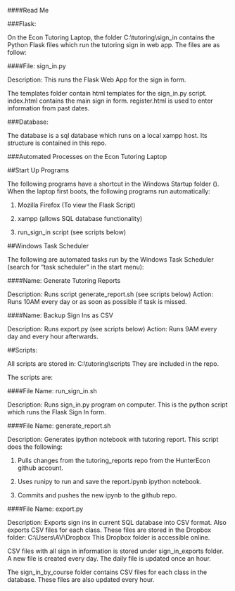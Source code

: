 ####Read Me

###Flask: 

On the Econ Tutoring Laptop, the folder C:\tutoring\sign_in contains the Python Flask files which run the tutoring sign in web app.
The files are as follow: 


####File: sign_in.py

Description: This runs the Flask Web App for the sign in form. 


The templates folder contain html templates for the sign_in.py script. index.html contains the main sign in form. register.html is used to enter information from past dates. 


###Database: 

The database is a sql database which runs on a local xampp host. Its structure is contained in this repo.


###Automated Processes on the Econ Tutoring Laptop

##Start Up Programs

The following programs have a shortcut in the Windows Startup folder (). When the laptop first boots, the following programs run automatically: 

1) Mozilla Firefox (To view the Flask Script)

2) xampp (allows SQL database functionality)

3) run_sign_in script (see scripts below)

##Windows Task Scheduler

The following are automated tasks run by the Windows Task Scheduler (search for “task scheduler” in the start menu): 

####Name: Generate Tutoring Reports

Description: Runs script generate_report.sh (see scripts below)
Action: Runs 10AM every day or as soon as possible if task is missed. 



####Name: Backup Sign Ins as CSV

Description: Runs export.py (see scripts below)
Action: Runs 9AM every day and every hour afterwards. 



##Scripts:

All scripts are stored in: 
C:\tutoring\scripts
They are included in the repo.

The scripts are: 



####File Name: run_sign_in.sh

Description: Runs sign_in.py program on computer. This is the python script which runs the Flask Sign In form. 



####File Name: generate_report.sh

Description: Generates ipython notebook with tutoring report. This script does the following: 

1) Pulls changes from the tutoring_reports repo from the HunterEcon github account.

2) Uses runipy to run and save the report.ipynb ipython notebook. 

3) Commits and pushes the new ipynb to the github repo. 



####File Name: export.py

Description: Exports sign ins in current SQL database into CSV format. Also exports CSV files for each class. These files are stored in the Dropbox folder: C:\Users\AV\Dropbox
This Dropbox folder is accessible online. 

CSV files with all sign in information is stored under sign_in_exports folder. A new file is created every day. The daily file is updated once an hour. 

The sign_in_by_course folder contains CSV files for each class in the database. These files are also updated every hour. 


